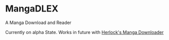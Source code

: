 # MangaDLEX
A Manga Download and Reader

Currently on alpha State.
Works in future with [Herlock's Manga Downloader](https://github.com/herrlock/Manga)
